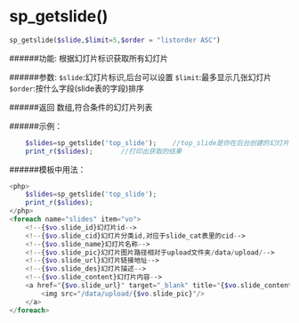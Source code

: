 # sp_getslide()
```php
sp_getslide($slide,$limit=5,$order = "listorder ASC")
```
######功能:
根据幻灯片标识获取所有幻灯片

######参数:
`$slide`:幻灯片标识,后台可以设置
`$limit`:最多显示几张幻灯片
`$order`:按什么字段(slide表的字段)排序

######返回
数组,符合条件的幻灯片列表

######示例：
```php
    $slides=sp_getslide('top_slide');    //top_slide是你在后台创建的幻灯片标识
    print_r($slides);       //打印出获取的结果
```


######模板中用法：
```php
<php>
    $slides=sp_getslide('top_slide');
    print_r($slides);
</php>
<foreach name="slides" item="vo">
    <!--{$vo.slide_id}幻灯片id-->
    <!--{$vo.slide_cid}幻灯片分类id,对应于slide_cat表里的cid-->
    <!--{$vo.slide_name}幻灯片名称-->
    <!--{$vo.slide_pic}幻灯片图片路径相对于upload文件夹/data/upload/-->
    <!--{$vo.slide_url}幻灯片链接地址-->
    <!--{$vo.slide_des}幻灯片描述-->
    <!--{$vo.slide_content}幻灯片内容-->
    <a href="{$vo.slide_url}" target="_blank" title="{$vo.slide_content}">
        <img src="/data/upload/{$vo.slide_pic}"/>
    </a>
</foreach>
```